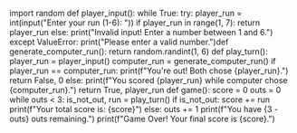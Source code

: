 import random
def player_input():
 while True:
 try:
 player_run = int(input("Enter your run (1-6): "))
 if player_run in range(1, 7):
 return player_run
 else:
 print("Invalid input! Enter a number between 1 and 6.")
 except ValueError:
 print("Please enter a valid number.")def generate_computer_run():
 return random.randint(1, 6)
def play_turn():
 player_run = player_input()
 computer_run = generate_computer_run()
 if player_run == computer_run:
 print(f"You're out! Both chose {player_run}.")
 return False, 0
 else:
 print(f"You scored {player_run} while computer chose
{computer_run}.")
 return True, player_run
def game():
 score = 0
 outs = 0
 while outs < 3:
 is_not_out, run = play_turn()
 if is_not_out:
 score += run
 print(f"Your total score is: {score}")
 else:
 outs += 1
 print(f"You have {3 - outs} outs remaining.")
 print(f"Game Over! Your final score is {score}.")
